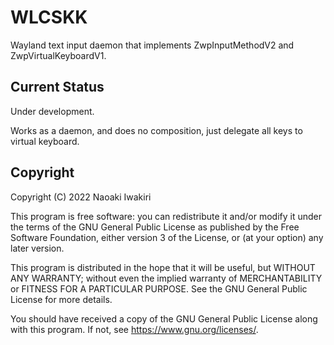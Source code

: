 # WLCSKK
Wayland text input daemon that implements ZwpInputMethodV2 and ZwpVirtualKeyboardV1.

## Current Status
Under development.

Works as a daemon, and does no composition, just delegate all keys to virtual keyboard.

## Copyright

Copyright (C) 2022 Naoaki Iwakiri

This program is free software: you can redistribute it and/or modify it under the terms of the GNU General Public License as published by the Free Software Foundation, either version 3 of the License, or (at your option) any later version.

This program is distributed in the hope that it will be useful, but WITHOUT ANY WARRANTY; without even the implied warranty of MERCHANTABILITY or FITNESS FOR A PARTICULAR PURPOSE. See the GNU General Public License for more details.

You should have received a copy of the GNU General Public License along with this program. If not, see <https://www.gnu.org/licenses/>.
